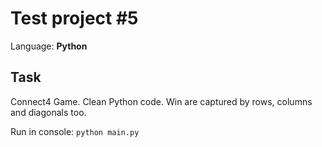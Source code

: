 Test project #5
=================

Language: **Python**  

Task
------

Connect4 Game.
Clean Python code.
Win are captured by rows, columns and diagonals too.

Run in console:
`python main.py`
